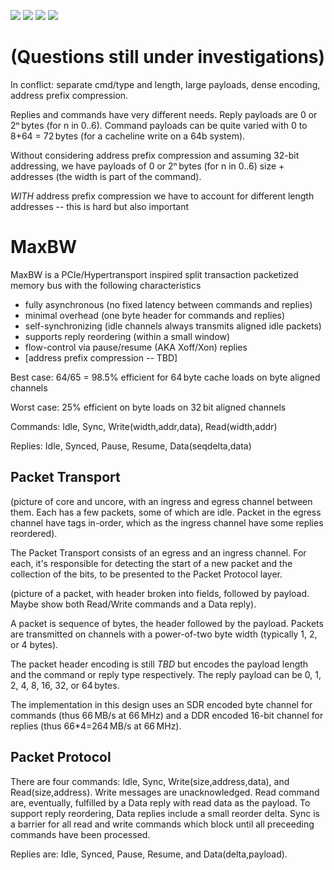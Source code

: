 ![](../../workflows/gds/badge.svg)
![](../../workflows/docs/badge.svg)
![](../../workflows/test/badge.svg)
![](../../workflows/fpga/badge.svg)

# (Questions still under investigations)

In conflict: separate cmd/type and length, large payloads, dense
encoding, address prefix compression.

Replies and commands have very different needs.  Reply payloads are 0
or 2ⁿ bytes (for n in 0..6).  Command payloads can be quite varied
with 0 to 8+64 = 72 bytes (for a cacheline write on a 64b system).

Without considering address prefix compression and assuming 32-bit
addressing, we have payloads of 0 or 2ⁿ bytes (for n in 0..6) size +
addresses (the width is part of the command).

*WITH* address prefix compression we have to account for different
length addresses -- this is hard but also important

# MaxBW

MaxBW is a PCIe/Hypertransport inspired split transaction packetized
memory bus with the following characteristics

* fully asynchronous (no fixed latency between commands and replies)
* minimal overhead (one byte header for commands and replies)
* self-synchronizing (idle channels always transmits aligned idle
  packets)
* supports reply reordering (within a small window)
* flow-control via pause/resume (AKA Xoff/Xon) replies
* [address prefix compression -- TBD]

Best case: 64/65 = 98.5% efficient for 64 byte cache loads on byte
aligned channels

Worst case: 25% efficient on byte loads on 32 bit aligned channels

Commands: Idle, Sync, Write(width,addr,data), Read(width,addr)

Replies: Idle, Synced, Pause, Resume, Data(seqdelta,data)

## Packet Transport

   (picture of core and uncore, with an ingress and egress channel
   between them.  Each has a few packets, some of which are idle.
   Packet in the egress channel have tags in-order, which as the
   ingress channel have some replies reordered).

The Packet Transport consists of an egress and an ingress channel.
For each, it's responsible for detecting the start of a new packet and
the collection of the bits, to be presented to the Packet Protocol
layer.

   (picture of a packet, with header broken into fields, followed by
   payload.  Maybe show both Read/Write commands and a Data reply).

A packet is sequence of bytes, the header followed by the payload.
Packets are transmitted on channels with a power-of-two byte width
(typically 1, 2, or 4 bytes).

The packet header encoding is still *TBD* but encodes the payload
length and the command or reply type respectively.  The reply payload
can be 0, 1, 2, 4, 8, 16, 32, or 64 bytes.

The implementation in this design uses an SDR encoded byte channel for
commands (thus 66 MB/s at 66 MHz) and a DDR encoded 16-bit channel for
replies (thus 66*4=264 MB/s at 66 MHz).

## Packet Protocol

There are four commands: Idle, Sync, Write(size,address,data), and
Read(size,address).  Write messages are unacknowledged.  Read command
are, eventually, fulfilled by a Data reply with read data as the
payload.  To support reply reordering, Data replies include a small
reorder delta.  Sync is a barrier for all read and write commands
which block until all preceeding commands have been processed.

Replies are: Idle, Synced, Pause, Resume, and Data(delta,payload).
